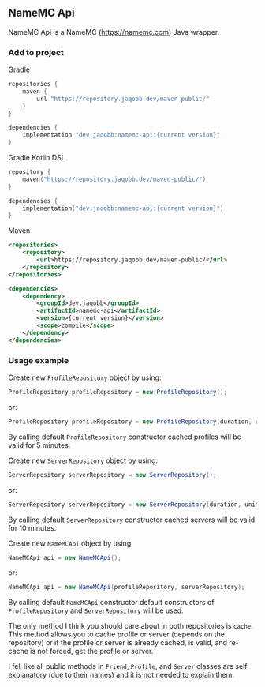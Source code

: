 ## NameMC Api
NameMC Api is a NameMC (https://namemc.com) Java wrapper.

### Add to project
Gradle
```groovy
repositories {
	maven {
		url "https://repository.jaqobb.dev/maven-public/"
	}
}

dependencies {
	implementation "dev.jaqobb:namemc-api:{current version}"
}
```

Gradle Kotlin DSL
```kotlin
repository {
	maven("https://repository.jaqobb.dev/maven-public/")
}

dependencies {
	implementation("dev.jaqobb:namemc-api:{current version}")
}
```

Maven
```xml
<repositories>
	<repository>
		<url>https://repository.jaqobb.dev/maven-public/</url>
	</repository>
</repositories>

<dependencies>
	<dependency>
		<groupId>dev.jaqobb</groupId>
		<artifactId>namemc-api</artifactId>
		<version>{current version}</version>
		<scope>compile</scope>
	</dependency>
</dependencies>
```

### Usage example
Create new `ProfileRepository` object by using:
```java
ProfileRepository profileRepository = new ProfileRepository();
```
or:
```java
ProfileRepository profileRepository = new ProfileRepository(duration, unit);
```

By calling default `ProfileRepository` constructor cached profiles will be valid for 5 minutes.

Create new `ServerRepository` object by using:
```java
ServerRepository serverRepository = new ServerRepository();
```
or:
```java
ServerRepository serverRepository = new ServerRepository(duration, unit);
```

By calling default `ServerRepository` constructor cached servers will be valid for 10 minutes.

Create new `NameMCApi` object by using:
```java
NameMCApi api = new NameMCApi();
```
or:
```java
NameMCApi api = new NameMCApi(profileRepository, serverRepository);
```

By calling default `NameMCApi` constructor default constructors of `ProfileRepository` and `ServerRepository` will be used.

The only method I think you should care about in both repositories is `cache`. This method allows you to cache profile or server (depends on the repository) or if the profile or server is already cached, is valid, and re-cache is not forced, get the profile or server.

I fell like all public methods in `Friend`, `Profile`, and `Server` classes are self explanatory (due to their names) and it is not needed to explain them.
